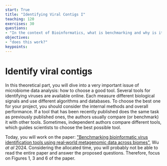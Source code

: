 ```yaml
---
start: True
title: "Identifying Viral Contigs I"
teaching: 120
exercises: 30
questions:
- "In the context of Bioinformatics, what is benchmarking and why is it important?"
objectives:
- "does this work?"
keypoints:
---
```


# Identify viral contigs

In this theoretical part, you will dive into a very important issue of microbiome data analysis: how to choose a good tool. Several tools for identifying 
viruses are available online. Each measure different biological signals and use different algorithms and databases. To choose the best one for your project,
you should consider the internal methods and overall performance. If a tool that has been recently published does the same task as previously published
ones, the authors usually compare (or benchmark) it with other tools. Sometimes, independent authors compare different tools, which guides scientists to
choose the best possible tool.   

Today, you will work on the paper: ["Benchmarking bioinformatic virus identification tools using real‐world metagenomic data across biomes"](https://genomebiology.biomedcentral.com/articles/10.1186/s13059-024-03236-4), 
Wu *at al* 2024. Considering the allocated time, you will probably not be able to read the entire paper and answer the proposed questions. Therefore, focus 
on Figures 1, 3 and 6 of the paper. 
